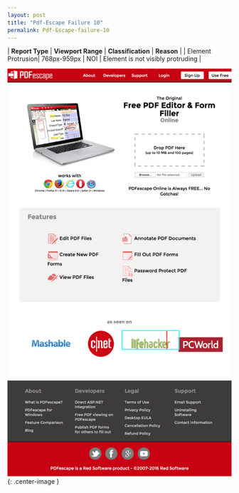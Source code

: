 ```yaml
---
layout: post
title: "Pdf-Escape Failure 10"
permalink: Pdf-Escape-failure-10
---
```

| **Report Type** | **Viewport Range** | **Classification** | **Reason** |
| Element Protrusion| 768px-959px | NOI | Element is not visibly protruding | 

![Screenshot of the fault](../assets/images/Pdf-Escape/fault10/overflow-Width863.png){: .center-image }